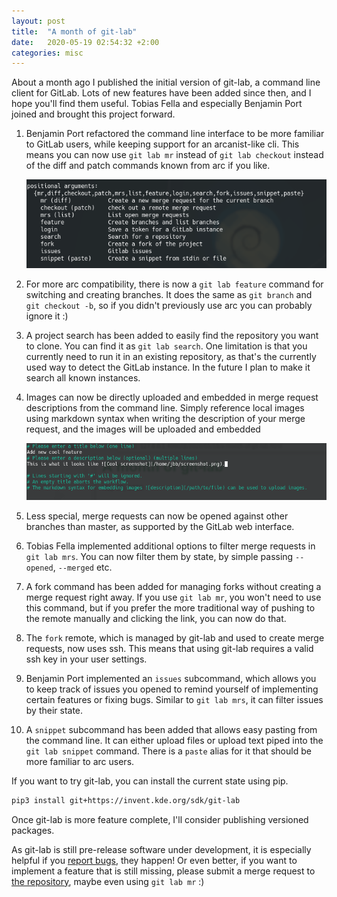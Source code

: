 ```yaml
---
layout: post
title:  "A month of git-lab"
date:   2020-05-19 02:54:32 +2:00
categories: misc
---
```


About a month ago I published the initial version of git-lab, a command line client for GitLab.
Lots of new features have been added since then, and I hope you'll find them useful.
Tobias Fella and especially Benjamin Port joined and brought this project forward.

1. Benjamin Port refactored the command line interface to be more familiar to GitLab users, while keeping support for an arcanist-like cli. This means you can now use `git lab mr` instead of `git lab checkout` instead of the diff and patch commands known from arc if you like.

   ![cli after the latest changes](/img/git-lab-cli.png)

1. For more arc compatibility, there is now a `git lab feature` command for switching and creating branches. It does the same as `git branch` and `git checkout -b`, so if you didn't previously use arc you can probably ignore it :)

1. A project search has been added to easily find the repository you want to clone. You can find it as `git lab search`. One limitation is that you currently need to run it in an existing repository, as that's the currently used way to detect the GitLab instance. In the future I plan to make it search all known instances.

1. Images can now be directly uploaded and embedded in merge request descriptions from the command line. Simply reference local images using markdown syntax when writing the description of your merge request, and the images will be uploaded and embedded

   ![screenshot of git lab with markdown support](/img/git-lab-markdown-support.png)

1. Less special, merge requests can now be opened against other branches than master, as supported by the GitLab web interface.

1. Tobias Fella implemented additional options to filter merge requests in `git lab mrs`. You can now filter them by state, by simple passing `--opened`, `--merged` etc.

1. A fork command has been added for managing forks without creating a merge request right away. If you use `git lab mr`, you won't need to use this command, but if you prefer the more traditional way of pushing to the remote manually and clicking the link, you can now do that.

1. The `fork` remote, which is managed by git-lab and used to create merge requests, now uses ssh. This means that using git-lab requires a valid ssh key in your user settings.

1. Benjamin Port implemented an `issues` subcommand, which allows you to keep track of issues you opened to remind yourself of implementing certain features or fixing bugs. Similar to `git lab mrs`, it can filter issues by their state.

1. A `snippet` subcommand has been added that allows easy pasting from the command line. It can either upload files or upload text piped into the `git lab snippet` command. There is a `paste` alias for it that should be more familiar to arc users.

If you want to try git-lab, you can install the current state using pip.
``` bash
pip3 install git+https://invent.kde.org/sdk/git-lab
```
Once git-lab is more feature complete, I'll consider publishing versioned packages.

As git-lab is still pre-release software under development, it is especially helpful if you [report bugs](https://invent.kde.org/sdk/git-lab/issues), they happen! Or even better, if you want to implement a feature that is still missing, please submit a merge request to [the repository](https://invent.kde.org/sdk/git-lab/), maybe even using `git lab mr` :)
